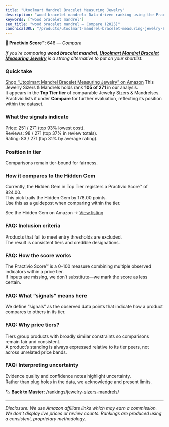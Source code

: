 ```yaml
---
title: "Utoolmart Mandrel Bracelet Measuring Jewelry"
description: "wood bracelet mandrel: Data-driven ranking using the Practivio Score™. Positioned by quality, value, demand, findability, momentum."
keywords: ["wood bracelet mandrel"]
seo_title: "wood bracelet mandrel — Compare (2025)"
canonicalURL: "/products/utoolmart-mandrel-bracelet-measuring-jewelry-B082GS13GY/"
---
```


**🛒 Practivio Score™:** 646 — _Compare_


*If you're comparing **wood bracelet mandrel**, **[Utoolmart Mandrel Bracelet Measuring Jewelry](https://www.amazon.com/dp/B082GS13GY?tag=practivio-20)** is a strong alternative to put on your shortlist.*
### Quick take
[Shop “Utoolmart Mandrel Bracelet Measuring Jewelry” on Amazon](https://www.amazon.com/dp/B082GS13GY?tag=practivio-20)
This Jewelry Sizers & Mandrels holds rank **105 of 271** in our analysis.  
It appears in the **Top Tier tier** of comparable Jewelry Sizers & Mandrelses.  
Practivio lists it under **Compare** for further evaluation, reflecting its position within the dataset.

### What the signals indicate
Price: 251 / 271 (top 93% lowest cost).  
Reviews: 98 / 271 (top 37% in review totals).  
Rating: 83 / 271 (top 31% by average rating).  

### Position in tier
Comparisons remain tier-bound for fairness.

### How it compares to the Hidden Gem
Currently, the Hidden Gem in Top Tier registers a Practivio Score™ of 824.00.  
This pick trails the Hidden Gem by 178.00 points.  
Use this as a guidepost when comparing within the tier.  

See the Hidden Gem on Amazon → [View listing](https://www.amazon.com/dp/B07V6X5K32?tag=practivio-20)

### FAQ: Inclusion criteria
Products that fail to meet entry thresholds are excluded.  
The result is consistent tiers and credible designations.

### FAQ: How the score works
The Practivio Score™ is a 0–100 measure combining multiple observed indicators within a price tier.  
If inputs are missing, we don’t substitute—we mark the score as less certain.

### FAQ: What “signals” means here
We define “signals” as the observed data points that indicate how a product compares to others in its tier.

### FAQ: Why price tiers?
Tiers group products with broadly similar constraints so comparisons remain fair and consistent.  
A product’s standing is always expressed relative to its tier peers, not across unrelated price bands.

### FAQ: Interpreting uncertainty
Evidence quality and confidence notes highlight uncertainty.  
Rather than plug holes in the data, we acknowledge and present limits.

<!-- Missing template for Compare/CompareWithinPriceClass -->


🏷️ **Back to Master:** [/rankings/jewelry-sizers-mandrels/](/rankings/jewelry-sizers-mandrels/)

---
_Disclosure: We use Amazon affiliate links which may earn a commission. We don’t display live prices or review counts. Rankings are produced using a consistent, proprietary methodology._

